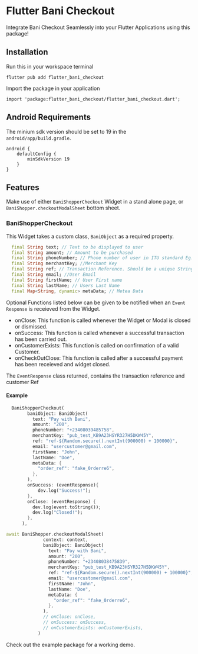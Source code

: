 <!--
This README describes the package. If you publish this package to pub.dev,
this README's contents appear on the landing page for your package.

For information about how to write a good package README, see the guide for
[writing package pages](https://dart.dev/guides/libraries/writing-package-pages).

For general information about developing packages, see the Dart guide for
[creating packages](https://dart.dev/guides/libraries/create-library-packages)
and the Flutter guide for
[developing packages and plugins](https://flutter.dev/developing-packages).
-->
# Flutter Bani Checkout

Integrate Bani Checkout Seamlessly into your Flutter Applications using this package!

## Installation

Run this in your workspace terminal
```
flutter pub add flutter_bani_checkout
```
Import the package in your application
```
import 'package:flutter_bani_checkout/flutter_bani_checkout.dart';
```

## Android Requirements
The minium sdk version should be set to 19 in the ```android/app/build.gradle```.

```
android {
    defaultConfig {
        minSdkVersion 19
    }
}
```

## Features

Make use of either ```BaniShopperCheckout``` Widget in a stand alone page, or ```BaniShopper.checkoutModalSheet``` bottom sheet.

### BaniShopperCheckout 
This Widget takes a custom class, ```BaniObject``` as a required property.
```dart
  final String text; // Text to be displayed to user
  final String amount; // Amount to be purchased
  final String phoneNumber; // Phone number of user in ITU standard Eg: +234 xxx xxxx xxxx
  final String merchantKey; //Merchant Key
  final String ref; // Transaction Reference. Should be a unique String
  final String email; //User Email
  final String firstName; // User First name
  final String lastName; // Users Last Name
  final Map<String, dynamic> metaData; // Metea Data
```
Optional Functions listed below can be given to be notified when an ```Event Response``` is receieved from the Widget.

- onClose: This function is called whenever the Widget or Modal is closed or dismissed.
- onSuccess: This function is called whenever a successful transaction has been carried out.
- onCustomerExists: This function is called on confirmation of a valid Customer.
- onCheckOutClose: This function is called after a successful payment has been receieved and widget closed.

The ```EventResponse``` class returned, contains the transaction reference and customer Ref

#### Example
```dart
  BaniShopperCheckout(
        baniObject: BaniObject(
          text: "Pay with Bani",
          amount: "200",
          phoneNumber: "+23408039485758",
          merchantKey: "pub_test_KB9A23HSYR327H5DKW45Y",
          ref: "ref-${Random.secure().nextInt(900000) + 100000}",
          email: "usercustomer@gmail.com",
          firstName: "John",
          lastName: "Doe",
          metaData: {
            "order_ref": "fake_0rderre6",
          },
        ),
        onSuccess: (eventResponse){
            dev.log("Success!");
        },
        onClose: (eventResponse) {
          dev.log(event.toString());
          dev.log("Closed!");
        },
      ),
```

```dart
await BaniShopper.checkoutModalSheet(
              context: context,
              baniObject: BaniObject(
                text: "Pay with Bani",
                amount: "200",
                phoneNumber: "+23408038475839",
                merchantKey: "pub_test_KB9A23HSYR327H5DKW45Y",
                ref: "ref-${Random.secure().nextInt(900000) + 100000}",
                email: "usercustomer@gmail.com",
                firstName: "John",
                lastName: "Doe",
                metaData: {
                  "order_ref": "fake_0rderre6",
                },
              ),
              // onClose: onClose,
              // onSuccess: onSuccess,
              // onCustomerExists: onCustomerExists,
            )
```

Check out the example package for a working demo.